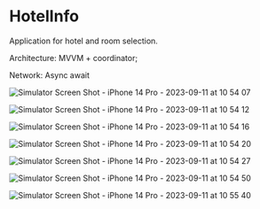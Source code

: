 # HotelInfo

Application for hotel and room selection.

Architecture: MVVM + coordinator; 

Network: Async await

![Simulator Screen Shot - iPhone 14 Pro - 2023-09-11 at 10 54 07](https://github.com/swiftGold/HotelInfo/assets/112863601/506b025d-c515-42cf-9b58-39ded1421e89)

![Simulator Screen Shot - iPhone 14 Pro - 2023-09-11 at 10 54 12](https://github.com/swiftGold/HotelInfo/assets/112863601/98218404-5c4d-4de8-84f9-fb5f9a982a48)

![Simulator Screen Shot - iPhone 14 Pro - 2023-09-11 at 10 54 16](https://github.com/swiftGold/HotelInfo/assets/112863601/371b5c36-b012-43e7-89ca-99421882957c)

![Simulator Screen Shot - iPhone 14 Pro - 2023-09-11 at 10 54 20](https://github.com/swiftGold/HotelInfo/assets/112863601/5898e410-dc03-4a5d-82e7-282f6da4c3d4)

![Simulator Screen Shot - iPhone 14 Pro - 2023-09-11 at 10 54 27](https://github.com/swiftGold/HotelInfo/assets/112863601/39f01439-b4b4-4afb-b30c-8e58a1386c14)

![Simulator Screen Shot - iPhone 14 Pro - 2023-09-11 at 10 54 50](https://github.com/swiftGold/HotelInfo/assets/112863601/95a4841a-8ebd-4e7d-8232-afaf4124a6b9)

![Simulator Screen Shot - iPhone 14 Pro - 2023-09-11 at 10 55 40](https://github.com/swiftGold/HotelInfo/assets/112863601/5c882e40-87dd-456c-8b2b-344438544a7a)
